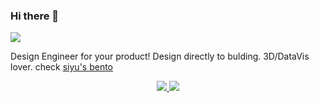 ### Hi there 👋

<!--
**gottaegbert/gottaegbert** is a ✨ _special_ ✨ repository because its `README.md` (this file) appears on your GitHub profile.

Here are some ideas to get you started:

- 🔭 I’m currently working on ...
- 🌱 I’m currently learning ...
- 👯 I’m looking to collaborate on ...
- 🤔 I’m looking for help with ...
- 💬 Ask me about ...
- 📫 How to reach me: ...
- 😄 Pronouns: ...
- ⚡ Fun fact: ...
-->
![](https://komarev.com/ghpvc/?username=gottaegbert&color=6D9B77&label=Visitor+count)

Design Engineer for your product! Design directly to bulding. 
3D/DataVis lover. check [siyu's bento](https://bento.me/siyuhu)

<p align="center">
  <a href="https://github.com/gottaegbert">
    <img src="https://github-readme-stats.vercel.app/api?username=gottaegbert&show_icons=true&theme=github_dark&hide_border=true" />
    <img src="https://github-readme-streak-stats.herokuapp.com/?user=gottaegbert&theme=github-dark-blue&hide_border=true" />
  </a>
</p>

</div>

